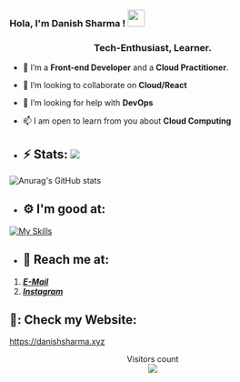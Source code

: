 ### Hola, I'm Danish Sharma !  <img src="https://camo.githubusercontent.com/35d3d11359a49bf12aebb834cc13fd81b95eff4e/68747470733a2f2f6d656469612e67697068792e636f6d2f6d656469612f6876524a434c467a6361737252346961377a2f67697068792e676966" height="30px" width="30px">

 ### <div align=center>  Tech-Enthusiast, Learner.

- 🌱 I’m a **Front-end Developer** and a **Cloud Practitioner**.
- 👯 I’m looking to collaborate on **Cloud/React**
- 🤝 I’m looking for help with **DevOps**
- 📫 I am open to learn from you about **Cloud Computing**

- ## :zap: Stats:                                                                 ![](https://visitor-badge.laobi.icu/badge?page_id=Danish1004.Danish1004)

 ![Anurag's GitHub stats](https://github-readme-stats.vercel.app/api?username=Danish1004&show_icons=true&theme=default)

- ## :gear: I'm good at:
 [![My Skills](https://skills.thijs.gg/icons?i=c,cpp,python,html,css,js,react,nodejs,bootstrap,tailwind,git,mysql,aws)](https://skills.thijs.gg)
          
- ## :rocket: Reach me at:
1. [__*E-Mail*__](mailto:danishsharma13255@gmail.com)
2. [__*Instagram*__](https://www.instagram.com/Danish_1004/)
## 🌠: Check my Website:
 https://danishsharma.xyz
<p align="center"> 
  Visitors count<br>
  <img src="https://profile-counter.glitch.me/Danish1004/count.svg" />
</p>
